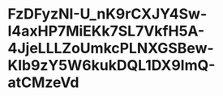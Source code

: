 # FzDFyzNI-U_nK9rCXJY4Sw-I4axHP7MiEKk7SL7VkfH5A-4JjeLLLZoUmkcPLNXGSBew-KIb9zY5W6kukDQL1DX9ImQ-atCMzeVd
